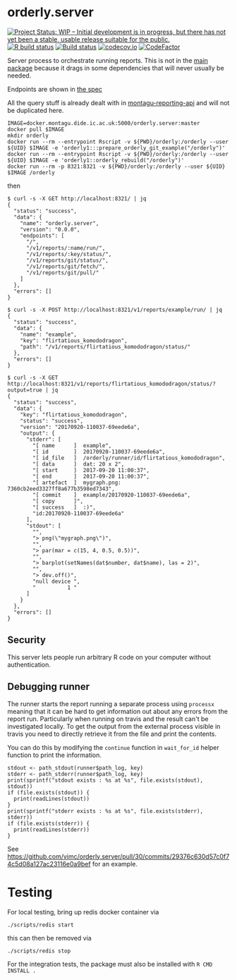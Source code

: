 # orderly.server

<!-- badges: start -->
[![Project Status: WIP – Initial development is in progress, but there has not yet been a stable, usable release suitable for the public.](https://www.repostatus.org/badges/latest/wip.svg)](https://www.repostatus.org/#wip)
[![R build status](https://github.com/vimc/orderly.server/workflows/R-CMD-check/badge.svg)](https://github.com/vimc/orderly.server/actions)
[![Build status](https://badge.buildkite.com/c35bbf7799cef2d70f8282aa6215ce1d67bc24f4a1981c308e.svg?branch=master)](https://buildkite.com/mrc-ide/orderly-dot-server)
[![codecov.io](https://codecov.io/github/vimc/orderly.server/coverage.svg?branch=master)](https://codecov.io/github/vimc/orderly.server?branch=master)
[![CodeFactor](https://www.codefactor.io/repository/github/vimc/orderly.server/badge)](https://www.codefactor.io/repository/github/vimc/orderly.server)
<!-- badges: end -->

Server process to orchestrate running reports.  This is not in the [main package](https://github.com/vimc/orderly) because it drags in some dependencies that will never usually be needed.

Endpoints are shown in [the spec](inst/schema/spec.md)

All the query stuff is already dealt with in [montagu-reporting-api](https://github.com/vimc/montagu-reporting-api) and will not be duplicated here.

```
IMAGE=docker.montagu.dide.ic.ac.uk:5000/orderly.server:master
docker pull $IMAGE
mkdir orderly
docker run --rm --entrypoint Rscript -v ${PWD}/orderly:/orderly --user ${UID} $IMAGE -e 'orderly1:::prepare_orderly_git_example("/orderly")'
docker run --rm --entrypoint Rscript -v ${PWD}/orderly:/orderly --user ${UID} $IMAGE -e 'orderly1::orderly_rebuild("/orderly")'
docker run --rm -p 8321:8321 -v ${PWD}/orderly:/orderly --user ${UID} $IMAGE /orderly
```

then

```
$ curl -s -X GET http://localhost:8321/ | jq
{
  "status": "success",
  "data": {
    "name": "orderly.server",
    "version": "0.0.0",
    "endpoints": [
      "/",
      "/v1/reports/:name/run/",
      "/v1/reports/:key/status/",
      "/v1/reports/git/status/",
      "/v1/reports/git/fetch/",
      "/v1/reports/git/pull/"
    ]
  },
  "errors": []
}
```

```
$ curl -s -X POST http://localhost:8321/v1/reports/example/run/ | jq
{
  "status": "success",
  "data": {
    "name": "example",
    "key": "flirtatious_komododragon",
    "path": "/v1/reports/flirtatious_komododragon/status/"
  },
  "errors": []
}
```

```
$ curl -s -X GET http://localhost:8321/v1/reports/flirtatious_komododragon/status/?output=true | jq
{
  "status": "success",
  "data": {
    "key": "flirtatious_komododragon",
    "status": "success",
    "version": "20170920-110037-69eede6a",
    "output": {
      "stderr": [
        "[ name      ]  example",
        "[ id        ]  20170920-110037-69eede6a",
        "[ id_file   ]  /orderly/runner/id/flirtatious_komododragon",
        "[ data      ]  dat: 20 x 2",
        "[ start     ]  2017-09-20 11:00:37",
        "[ end       ]  2017-09-20 11:00:37",
        "[ artefact  ]  mygraph.png: 7360cb2eed3327ff8a677b3598ed7343",
        "[ commit    ]  example/20170920-110037-69eede6a",
        "[ copy      ]",
        "[ success   ]  :)",
        "id:20170920-110037-69eede6a"
      ],
      "stdout": [
        "",
        "> png(\"mygraph.png\")",
        "",
        "> par(mar = c(15, 4, 0.5, 0.5))",
        "",
        "> barplot(setNames(dat$number, dat$name), las = 2)",
        "",
        "> dev.off()",
        "null device ",
        "          1 "
      ]
    }
  },
  "errors": []
}
```

## Security

This server lets people run arbitrary R code on your computer without authentication.

## Debugging runner

The runner starts the report running a separate process using `processx` meaning that it can be hard to get information out about any errors from the report run. Particularly when running on travis and the result can't be investigated locally. To get the output from the external process visible in travis you need to directly retrieve it from the file and print the contents.

You can do this by modifying the `continue` function in `wait_for_id` helper function to print the information.

```
stdout <- path_stdout(runner$path_log, key)
stderr <- path_stderr(runner$path_log, key)
print(sprintf("stdout exists : %s at %s", file.exists(stdout), stdout))
if (file.exists(stdout)) {
  print(readLines(stdout))
}
print(sprintf("stderr exists : %s at %s", file.exists(stderr), stderr))
if (file.exists(stderr)) {
  print(readLines(stderr))
}
```

See https://github.com/vimc/orderly.server/pull/30/commits/29376c630d57c0f74c5d08a127ac23116e0a9bef for an example.

# Testing

For local testing, bring up redis docker container via
```
./scripts/redis start
```
this can then be removed via
```
./scripts/redis stop
```

For the integration tests, the package must also be installed with `R CMD INSTALL .`